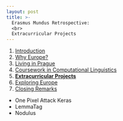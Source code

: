 ```yaml
---
layout: post
title: >-
  Erasmus Mundus Retrospective:
  <br>
  Extracurricular Projects
---
```


1. [Introduction](/erasmus-mundus)
1. [Why Europe?](/erasmus-why-europe)
1. [Living in Prague](/erasmus-living-in-prague)
1. [Coursework in Computational Linguistics](/erasmus-coursework-in-computational-linguistics)
1. **[Extracurricular Projects](/erasmus-extracurricular-projects)**
1. [Exploring Europe](/erasmus-exploring-europe)
1. [Closing Remarks](/erasmus-mundus-conclusion)

  - One Pixel Attack Keras
  - LemmaTag
  - Nodulus
